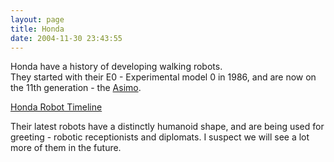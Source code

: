 ```yaml
---
layout: page
title: Honda
date: 2004-11-30 23:43:55
---
```

<p>Honda have a history of developing walking robots.
<br/>They started with their E0 - Experimental model 0 in 1986, and are now on the 11th generation - the <a class="wiki" href="/wiki/asimo.html" title="Asimo">Asimo</a>.
</p>
<p><a  href="http://world.honda.com/ASIMO/history/" rel="external" target="_blank">Honda Robot Timeline</a>
</p>
<p>Their latest robots have a distinctly humanoid shape, and are being used for greeting - robotic receptionists and diplomats. I suspect we will see a lot more of them in the future.
</p>

